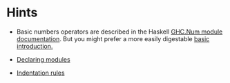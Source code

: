 # Hints

- Basic numbers operators are described in the Haskell [GHC.Num module documentation](https://hackage.haskell.org/package/base-4.16.0.0/docs/GHC-Num.html). But you might prefer a more easily digestable [basic introduction.](https://www.tutorialspoint.com/haskell/haskell_basic_operators.htm)

- [Declaring modules](http://learnyouahaskell.github.io/modules#making-our-own-modules)
- [Indentation rules](https://en.wikibooks.org/wiki/Haskell/Indentation)
